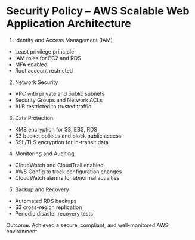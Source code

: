 # Security Policy – AWS Scalable Web Application Architecture

1. Identity and Access Management (IAM)
- Least privilege principle
- IAM roles for EC2 and RDS
- MFA enabled
- Root account restricted

2. Network Security
- VPC with private and public subnets
- Security Groups and Network ACLs
- ALB restricted to trusted traffic

3. Data Protection
- KMS encryption for S3, EBS, RDS
- S3 bucket policies and block public access
- SSL/TLS encryption for in-transit data

4. Monitoring and Auditing
- CloudWatch and CloudTrail enabled
- AWS Config to track configuration changes
- CloudWatch alarms for abnormal activities

5. Backup and Recovery
- Automated RDS backups
- S3 cross-region replication
- Periodic disaster recovery tests

Outcome: Achieved a secure, compliant, and well-monitored AWS environment
